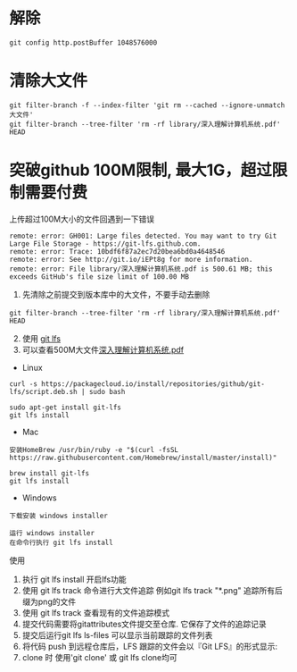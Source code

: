# 解除 
```
git config http.postBuffer 1048576000
```

# 清除大文件 
```
git filter-branch -f --index-filter 'git rm --cached --ignore-unmatch 大文件'
git filter-branch --tree-filter 'rm -rf library/深入理解计算机系统.pdf' HEAD
```

# 突破github 100M限制, 最大1G，超过限制需要付费
上传超过100M大小的文件回遇到一下错误
```
remote: error: GH001: Large files detected. You may want to try Git Large File Storage - https://git-lfs.github.com.
remote: error: Trace: 10bdf6f87a2ec7d20bea6bd0a4648546
remote: error: See http://git.io/iEPt8g for more information.
remote: error: File library/深入理解计算机系统.pdf is 500.61 MB; this exceeds GitHub's file size limit of 100.00 MB
```

1. 先清除之前提交到版本库中的大文件，不要手动去删除
```
git filter-branch --tree-filter 'rm -rf library/深入理解计算机系统.pdf' HEAD
```
2. 使用 [git lfs](https://git-lfs.github.com/)
3. 可以查看500M大文件[深入理解计算机系统.pdf](https://github.com/douyacun/book/blob/master/library/%E6%B7%B1%E5%85%A5%E7%90%86%E8%A7%A3%E8%AE%A1%E7%AE%97%E6%9C%BA%E7%B3%BB%E7%BB%9F.pdf)
- Linux
```
curl -s https://packagecloud.io/install/repositories/github/git-lfs/script.deb.sh | sudo bash

sudo apt-get install git-lfs
git lfs install
```

- Mac
```
安装HomeBrew /usr/bin/ruby -e "$(curl -fsSL https://raw.githubusercontent.com/Homebrew/install/master/install)"

brew install git-lfs
git lfs install
```
- Windows
```
下载安装 windows installer

运行 windows installer
在命令行执行 git lfs install
```

使用

1. 执行 git lfs install 开启lfs功能
2. 使用 git lfs track 命令进行大文件追踪 例如git lfs track "*.png" 追踪所有后缀为png的文件
3. 使用 git lfs track 查看现有的文件追踪模式
4. 提交代码需要将gitattributes文件提交至仓库. 它保存了文件的追踪记录
5. 提交后运行git lfs ls-files 可以显示当前跟踪的文件列表
6. 将代码 push 到远程仓库后，LFS 跟踪的文件会以『Git LFS』的形式显示:
7. clone 时 使用'git clone' 或 git lfs clone均可